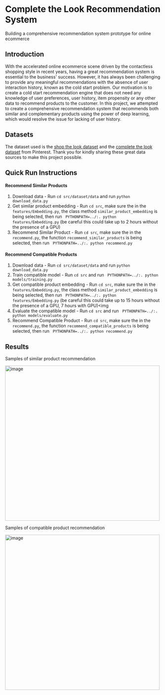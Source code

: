 # Complete the Look Recommendation System

Building a comprehensive recommendation system prototype for online ecommerce

## Introduction

With the accelerated online ecommerce scene driven by the contactless shopping style in recent years, having a great recommendation system is essential to the business' success. However, it has always been challenging to provide any meaningful recommendations with the absence of user interaction history, known as the cold start problem. Our motivation is to create a cold start recommendation engine that does not need any knowledge of user preferences, user history, item propensity or any other data to recommend products to the customer. In this project, we attempted to create a comprehensive recommendation system that recommends both similar and complementary products using the power of deep learning, which would resolve the issue for lacking of user history.


## Datasets

The dataset used is the [shop the look dataset](https://github.com/kang205/STL-Dataset) and the [complete the look dataset](https://github.com/eileenforwhat/complete-the-look-dataset) from Pinterest. Thank you for kindly sharing these great data sources to make this project possible.

## Quick Run Instructions

#### Recommend Similar Products
1. Download data - Run `cd src/dataset/data` and run `python download_data.py`
2. Get similar product embedding - Run `cd src`, make sure the in the `features/Embedding.py`, the class method `similar_product_embedding` is being selected, then run ` PYTHONPATH=../:. python features/Embedding.py` (be careful this could take up to 2 hours without the presence of a GPU)
3. Recommend Similar Product - Run `cd src`, make sure the in the `recommend.py`, the function `recommend_similar_products` is being selected, then run ` PYTHONPATH=../:. python recommend.py`

#### Recommend Compatible Products
1. Download data - Run `cd src/dataset/data` and run `python download_data.py`
2. Train compatible model - Run `cd src` and run ` PYTHONPATH=../:. python models/training.py`
3. Get compatible product embedding - Run `cd src`, make sure the in the `features/Embedding.py`, the class method `similar_product_embedding` is being selected, then run ` PYTHONPATH=../:. python features/Embedding.py` (be careful this could take up to 15 hours without the presence of a GPU, 7 hours with GPU)<img 
4. Evaluate the compatible model -  Run `cd src` and run ` PYTHONPATH=../:. python models/evaluate.py`
5. Recommend Compatible Product - Run `cd src`, make sure the in the `recommend.py`, the function `recommend_compatible_products` is being selected, then run ` PYTHONPATH=../:. python recommend.py`

## Results
Samples of similar product recommendation

<img width="500" alt="image" src="https://user-images.githubusercontent.com/18410378/146464288-d3960443-a616-49fc-b250-eadb1f751927.png">


Samples of compatible product recommendation


<img width="500" alt="image" src="https://user-images.githubusercontent.com/18410378/146464340-db108af4-ae66-409b-97fc-cb993c7a17bb.png">



